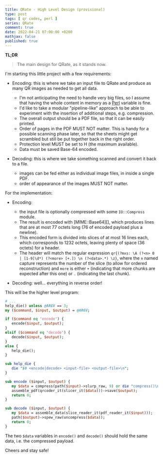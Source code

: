 ```yaml
---
title: QRate - High Level Design (provisional)
type: post
tags: [ qr codes, perl ]
series: QRate
comment: true
date: 2022-04-21 07:00:00 +0200
mathjax: false
published: true
---
```


**TL;DR**

> The main design for QRate, as it stands now.

I'm starting this little project with a few requirements:

- Encoding: this is where we take an input file to QRate and produce as
  many QR images as needed to get all data.
    - I'm not anticipating the need to handle very big files, so I
      assume that having the whole content in memory as a [Perl][]
      variable is fine.
    - I'd like to take a modular "pipeline-like" approach to be able to
      experiment with the insertion of additional steps, e.g.
      compression.
    - The overall output should be a PDF file, so that it can be easily
      printed.
    - Order of pages in the PDF MUST NOT matter. This is handy for
      a possible scanning phase later, so that the sheets might get
      scrambled but still be put together back in the right order.
    - Protection level MUST be set to H (the maximum available).
    - Data must be saved Base-64 encoded.

- Decoding: this is where we take something scanned and convert it back
  to a file.
    - images can be fed either as individual image files, in inside a
      single PDF.
    - order of appearance of the images MUST NOT matter.


For the implementation:

- Encoding:
    - the input file is optionally compressed with some `IO::Compress`
      module.
    - The result is encoded with [MIME::Base64][], which produces lines
      that are at most 77 octets long (76 of encoded payload plus a
      newline).
    - This encoded form is divided into slices of at most 16 lines each,
      which corresponds to 1232 octets, leaving plenty of space (36
      octets) for a header.
    - The header will match the regular expression
      `qr{(?mxs: \A (?<n> 0 | [1-9]\d*) (?<more> [+.]) \n (?<data>.*) \z}`,
      where the `n` named capture represents the number of the slice (to
      allow for ordered reconstruction) and `more` is either `+`
      (indicating that more chunks are expected after this one) or `.`
      (indicating the last chunk).

- Decoding: well... everything in reverse order!


This will be the higher level program:

```perl
# ...
help_die() unless @ARGV == 3;
my ($command, $input, $output) = @ARGV;

if ($command eq 'encode') {
   encode($input, $output);
}
elsif ($command eq 'decode') {
   decode($input, $output);
}
else {
   help_die();
}

sub help_die {
   die "$0 <encode|decode> <input-file> <output-file>\n";
}

sub encode ($input, $output) {
   my $data = compress(path($input)->slurp_raw, 9) or die "compress()\n";
   assemble_pdf(qrcoder_it(slicer_it($data)))->save($output);
   return 0;
}

sub decode ($input, $output) {
   my $data = assemble_data(slice_reader_it(pdf_reader_it($input)));
   path($output)->spew_raw(uncompress($data));
   return 0;
}
```

The two `$data` variables in `encode()` and `decode()` should hold the
same data, i.e. the compressed payload.

Cheers and stay safe!

[Perl]: https://www.perl.org/
[Raku]: https://raku.org/

